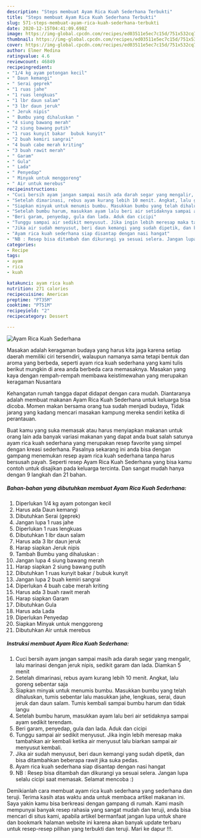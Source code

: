 ```yaml
---
description: "Steps membuat Ayam Rica Kuah Sederhana Terbukti"
title: "Steps membuat Ayam Rica Kuah Sederhana Terbukti"
slug: 571-steps-membuat-ayam-rica-kuah-sederhana-terbukti
date: 2020-12-15T04:41:09.698Z
image: https://img-global.cpcdn.com/recipes/ed03511e5ec7c15d/751x532cq70/ayam-rica-kuah-sederhana-foto-resep-utama.jpg
thumbnail: https://img-global.cpcdn.com/recipes/ed03511e5ec7c15d/751x532cq70/ayam-rica-kuah-sederhana-foto-resep-utama.jpg
cover: https://img-global.cpcdn.com/recipes/ed03511e5ec7c15d/751x532cq70/ayam-rica-kuah-sederhana-foto-resep-utama.jpg
author: Elmer Medina
ratingvalue: 4.6
reviewcount: 46849
recipeingredient:
- "1/4 kg ayam potongan kecil"
- " Daun kemangi"
- " Serai geprek"
- "1 ruas jahe"
- "1 ruas lengkuas"
- "1 lbr daun salam"
- "3 lbr daun jeruk"
- " Jeruk nipis"
- " Bumbu yang dihaluskan "
- "4 siung bawang merah"
- "2 siung bawang putih"
- "1 ruas kunyit bakar  bubuk kunyit"
- "2 buah kemiri sangrai"
- "4 buah cabe merah kriting"
- "3 buah rawit merah"
- " Garam"
- " Gula"
- " Lada"
- " Penyedap"
- " Minyak untuk menggoreng"
- " Air untuk merebus"
recipeinstructions:
- "Cuci bersih ayam jangan sampai masih ada darah segar yang mengalir, lalu marinasi dengan jeruk nipis, sedikit garam dan lada. Diamkan 5 menit"
- "Setelah dimarinasi, rebus ayam kurang lebih 10 menit. Angkat, lalu goreng sebentar saja"
- "Siapkan minyak untuk menumis bumbu. Masukkan bumbu yang telah dihaluskan, tumis sebentar lalu masukkan jahe, lengkuas, serai, daun jeruk dan daun salam. Tumis kembali sampai bumbu harum dan tidak langu"
- "Setelah bumbu harum, masukkan ayam lalu beri air setidaknya sampai ayam sedikit terendam."
- "Beri garam, penyedap, gula dan lada. Aduk dan cicipi"
- "Tunggu sampai air sedikit menyusut. Jika ingin lebih meresap maka tambahkan air kembali ketika air menyusut lalu biarkan sampai air menyusut kembali."
- "Jika air sudah menyusut, beri daun kemangi yang sudah dipetik, dan bisa ditambahkan beberapa rawit jika suka pedas."
- "Ayam rica kuah sederhana siap disantap dengan nasi hangat"
- "NB : Resep bisa ditambah dan dikurangi ya sesuai selera. Jangan lupa selalu cicipi saat memasak. Selamat mencoba :)"
categories:
- Recipe
tags:
- ayam
- rica
- kuah

katakunci: ayam rica kuah 
nutrition: 271 calories
recipecuisine: American
preptime: "PT35M"
cooktime: "PT51M"
recipeyield: "2"
recipecategory: Dessert

---
```



![Ayam Rica Kuah Sederhana](https://img-global.cpcdn.com/recipes/ed03511e5ec7c15d/751x532cq70/ayam-rica-kuah-sederhana-foto-resep-utama.jpg)

Masakan adalah keragaman budaya yang harus kita jaga karena setiap daerah memiliki ciri tersendiri, walaupun namanya sama tetapi bentuk dan aroma yang berbeda, seperti ayam rica kuah sederhana yang kami tulis berikut mungkin di area anda berbeda cara memasaknya. Masakan yang kaya dengan rempah-rempah membawa keistimewahan yang merupakan keragaman Nusantara

Kehangatan rumah tangga dapat didapat dengan cara mudah. Diantaranya adalah membuat makanan Ayam Rica Kuah Sederhana untuk keluarga bisa dicoba. Momen makan bersama orang tua sudah menjadi budaya, Tidak jarang yang kadang mencari masakan kampung mereka sendiri ketika di perantauan.



Buat kamu yang suka memasak atau harus menyiapkan makanan untuk orang lain ada banyak variasi makanan yang dapat anda buat salah satunya ayam rica kuah sederhana yang merupakan resep favorite yang simpel dengan kreasi sederhana. Pasalnya sekarang ini anda bisa dengan gampang menemukan resep ayam rica kuah sederhana tanpa harus bersusah payah.
Seperti resep Ayam Rica Kuah Sederhana yang bisa kamu contoh untuk disajikan pada keluarga tercinta. Dan sangat mudah hanya dengan 9 langkah dan 21 bahan.


<!--inarticleads1-->

##### Bahan-bahan yang dibutuhkan membuat Ayam Rica Kuah Sederhana:

1. Diperlukan 1/4 kg ayam potongan kecil
1. Harus ada  Daun kemangi
1. Dibutuhkan  Serai (geprek)
1. Jangan lupa 1 ruas jahe
1. Diperlukan 1 ruas lengkuas
1. Dibutuhkan 1 lbr daun salam
1. Harus ada 3 lbr daun jeruk
1. Harap siapkan  Jeruk nipis
1. Tambah  Bumbu yang dihaluskan :
1. Jangan lupa 4 siung bawang merah
1. Harap siapkan 2 siung bawang putih
1. Dibutuhkan 1 ruas kunyit bakar / bubuk kunyit
1. Jangan lupa 2 buah kemiri sangrai
1. Diperlukan 4 buah cabe merah kriting
1. Harus ada 3 buah rawit merah
1. Harap siapkan  Garam
1. Dibutuhkan  Gula
1. Harus ada  Lada
1. Diperlukan  Penyedap
1. Siapkan  Minyak untuk menggoreng
1. Dibutuhkan  Air untuk merebus




<!--inarticleads2-->

##### Instruksi membuat  Ayam Rica Kuah Sederhana:

1. Cuci bersih ayam jangan sampai masih ada darah segar yang mengalir, lalu marinasi dengan jeruk nipis, sedikit garam dan lada. Diamkan 5 menit
1. Setelah dimarinasi, rebus ayam kurang lebih 10 menit. Angkat, lalu goreng sebentar saja
1. Siapkan minyak untuk menumis bumbu. Masukkan bumbu yang telah dihaluskan, tumis sebentar lalu masukkan jahe, lengkuas, serai, daun jeruk dan daun salam. Tumis kembali sampai bumbu harum dan tidak langu
1. Setelah bumbu harum, masukkan ayam lalu beri air setidaknya sampai ayam sedikit terendam.
1. Beri garam, penyedap, gula dan lada. Aduk dan cicipi
1. Tunggu sampai air sedikit menyusut. Jika ingin lebih meresap maka tambahkan air kembali ketika air menyusut lalu biarkan sampai air menyusut kembali.
1. Jika air sudah menyusut, beri daun kemangi yang sudah dipetik, dan bisa ditambahkan beberapa rawit jika suka pedas.
1. Ayam rica kuah sederhana siap disantap dengan nasi hangat
1. NB : Resep bisa ditambah dan dikurangi ya sesuai selera. Jangan lupa selalu cicipi saat memasak. Selamat mencoba :)




Demikianlah cara membuat ayam rica kuah sederhana yang sederhana dan teruji. Terima kasih atas waktu anda untuk membaca artikel makanan ini. Saya yakin kamu bisa berkreasi dengan gampang di rumah. Kami masih mempunyai banyak resep rahasia yang sangat mudah dan teruji, anda bisa mencari di situs kami, apabila artikel bermanfaat jangan lupa untuk share dan bookmark halaman website ini karena akan banyak update terbaru untuk resep-resep pilihan yang terbukti dan teruji. Mari ke dapur !!!. 
